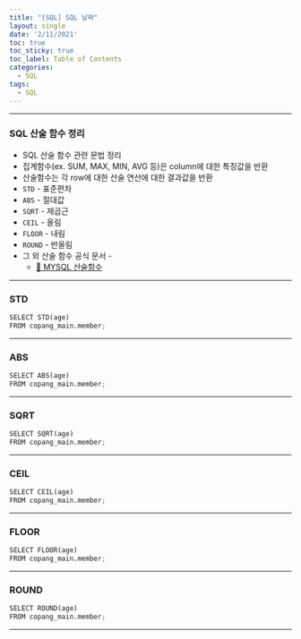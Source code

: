```yaml
---
title: "[SQL] SQL 날짜"
layout: single
date: '2/11/2021'
toc: true
toc_sticky: true
toc_label: Table of Contents
categories:
  - SQL
tags:
  - SQL
---
```


---
### SQL 산술 함수 정리
* SQL 산술 함수 관련 문법 정리
* 집계함수(ex. SUM, MAX, MIN, AVG 등)은 column에 대한 특징값을 반환
* 산술함수는 각 row에 대한 산술 연산에 대한 결과값을 반환
* `STD` - 표준편차
* `ABS` - 절대값
* `SQRT` - 제곱근
* `CEIL` - 올림
* `FLOOR` - 내림
* `ROUND` - 반올림
* 그 외 산술 함수 공식 문서 - 
    * <a href="https://dev.mysql.com/doc/refman/8.0/en/mathematical-functions.html">🔗 MYSQL 산술함수</a>

---

### STD

```python
SELECT STD(age)
FROM copang_main.member;
```
---

### ABS

```python
SELECT ABS(age)
FROM copang_main.member;
```
---

### SQRT

```python
SELECT SQRT(age)
FROM copang_main.member;
```
---

### CEIL

```python
SELECT CEIL(age)
FROM copang_main.member;
```
---

### FLOOR

```python
SELECT FLOOR(age)
FROM copang_main.member;
```
---

### ROUND

```python
SELECT ROUND(age)
FROM copang_main.member;
```
---
